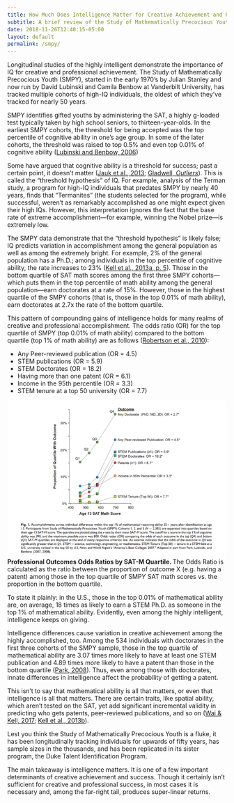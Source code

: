 ```yaml
---
title: How Much Does Intelligence Matter for Creative Achievement and Professional Success?
subtitle: A brief review of the Study of Mathematically Precocious Youth (SMPY).
date: 2018-11-26T12:40:15-05:00
layout: default
permalink: /smpy/
---
```

Longitudinal studies of the highly intelligent demonstrate the importance of IQ for creative and professional achievement. The Study of Mathematically Precocious Youth (SMPY), started in the early 1970’s by Julian Stanley and now run by David Lubinski and Camila Benbow at Vanderbilt University, has tracked multiple cohorts of high-IQ individuals, the oldest of which they’ve tracked for nearly 50 years.

SMPY identifies gifted youths by administering the SAT, a highly g-loaded test typically taken by high school seniors, to thirteen-year-olds. In the earliest SMPY cohorts, the threshold for being accepted was the top percentile of cognitive ability in one’s age group. In some of the later cohorts, the threshold was raised to top 0.5% and even top 0.01% of cognitive ability ([Lubinski and Benbow, 2006](https://www.gwern.net/docs/iq/smpy/2006-lubinski.pdf))

Some have argued that cognitive ability is a threshold for success; past a certain point, it doesn’t matter ([Jauk et al., 2013](https://www.ncbi.nlm.nih.gov/pmc/articles/PMC3682183/); [Gladwell, _Outliers_](https://www.amazon.com/Outliers-Story-Success-Malcolm-Gladwell/dp/0316017930)). This is called the &#8220;threshold hypothesis&#8221; of IQ. For example, analysis of the Terman study, a program for high-IQ individuals that predates SMPY by nearly 40 years, finds that “Termanites” (the students selected for the program), while successful, weren’t as remarkably accomplished as one might expect given their high IQs. However, this interpretation ignores the fact that the base rate of extreme accomplishment—for example, winning the Nobel prize—is extremely low.

The SMPY data demonstrate that the “threshold hypothesis” is likely false; IQ predicts variation in accomplishment among the general population as well as among the extremely bright. For example, 2% of the general population has a Ph.D.; among individuals in the top percentile of cognitive ability, the rate increases to 23% ([Kell et al., 2013a, p. 5](https://www.gwern.net/docs/iq/smpy/2013-kell.pdf)). Those in the bottom quartile of SAT math scores among the first three SMPY cohorts—which puts them in the top percentile of math ability among the general population—earn doctorates at a rate of 15%. However, those in the highest quartile of the SMPY cohorts (that is, those in the top 0.01% of math ability), earn doctorates at 2.7x the rate of the bottom quartile.

This pattern of compounding gains of intelligence holds for many realms of creative and professional accomplishment. The odds ratio (OR) for the top quartile of SMPY (top 0.01% of math ability) compared to the bottom quartile (top 1% of math ability) are as follows ([Robertson et al., 2010](https://www.gwern.net/docs/iq/smpy/2010-robertson.pdf)):
* Any Peer-reviewed publication (OR = 4.5)
* STEM publications (OR = 5.9)
* STEM Doctorates (OR = 18.2)
* Having more than one patent (OR = 6.1)
* Income in the 95th percentile (OR = 3.3)
* STEM tenure at a top 50 university (OR = 7.7)


<div class="figure">
    <img loading="lazy" src="/assets/img/smpy_robertson_threshold.png" alt="" style="max-width: 100%; display: block; margin: 0 auto;"/> 
    <div class='caption'>
     <b> Professional Outcomes Odds Ratios by SAT-M Quartile. </b> The Odds Ratio is calculated as the ratio between the proportion of outcome X (e.g. having a patent) among those in the top quartile of SMPY SAT math scores vs. the proportion in the bottom quartile.
    </div>
</div>


To state it plainly: in the U.S., those in the top 0.01% of mathematical ability are, on average, 18 times as likely to earn a STEM Ph.D. as someone in the top 1% of mathematical ability. Evidently, even among the highly intelligent, intelligence keeps on giving.

Intelligence differences cause variation in creative achievement among the highly accomplished, too. Among the 534 individuals with doctorates in the first three cohorts of the SMPY sample, those in the top quartile of mathematical ability are 3.07 times more likely to have at least one STEM publication and 4.89 times more likely to have a patent than those in the bottom quartile ([Park, 2008](https://www.gwern.net/docs/iq/smpy/2008-park.pdf)). Thus, even among those with doctorates, innate differences in intelligence affect the probability of getting a patent.

This isn’t to say that mathematical ability is all that matters, or even that intelligence is all that matters. There are certain traits, like spatial ability, which aren’t tested on the SAT, yet add significant incremental validity in predicting who gets patents, peer-reviewed publications, and so on ([Wai & Kell, 2017](https://www.gwern.net/docs/iq/smpy/2017-wai.pdf); [Kell et al., 2013b](https://www.gwern.net/docs/iq/smpy/2013-kell-2.pdf)).

Lest you think the Study of Mathematically Precocious Youth is a fluke, it has been longitudinally tracking individuals for upwards of fifty years, has sample sizes in the thousands, and has been replicated in its sister program, the Duke Talent Identification Program.

The main takeaway is intelligence matters. It is one of a few important determinants of creative achievement and success. Though it certainly isn&#8217;t sufficient for creative and professional success, in most cases it is necessary and, among the far-right tail, produces super-linear returns.